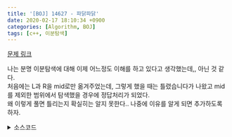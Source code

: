 ```yaml
---
title: '[BOJ] 14627 - 파닭파닭'
date: 2020-02-17 18:10:34 +0900
categories: [Algorithm, BOJ]
tags: [c++, 이분탐색]
---
```


[문제 링크](https://www.acmicpc.net/problem/14627)

나는 분명 이분탐색에 대해 이제 어느정도 이해를 하고 있다고 생각했는데,, 아닌 것 같다.<br>
처음에는 L과 R을 mid로만 옮겨주었는데, 그렇게 했을 때는 틀렸습니다가 나왔고 mid를 제외한 범위에서 탐색했을 경우에 정답처리가 되었다.<br>
왜 이렇게 풀면 틀리는지 확실히는 알지 못한다.. 나중에 이유를 알게 되면 추가하도록 하자.

<details>
  <summary> 소스코드 </summary>
    <div markdown="1">

```c++
#include <iostream>
#include <algorithm>
#include <limits.h>
#define MAX 1000000000
using namespace std;
typedef long long ll;

ll len[1000005];
ll all;

int main(void) {
    int s, c;
    scanf("%d %d", &s, &c);
    for (int i = 0; i < s; i++) {
        scanf("%lld", len + i);
        all += len[i];
    }
    ll L = 1, R = MAX + 1, ans = LLONG_MAX - 1;
    while (L <= R) {
        ll mid = (L + R) / 2, cnt = 0;
        for (ll now : len) {
            cnt += now / mid;
            if (cnt >= c) {
                ans = min(ans, all - mid * c);
                break;
            }
        }
        if (L == mid) {
            cnt = 0;
            for (ll now : len) {
                cnt += now / R;
                if (cnt >= c) {
                    ans = min(ans, all - R * c);
                    break;
                }
            }
            break;
        }
        if (cnt < c) R = mid - 1;
        else L = mid + 1;
    }
    printf("%lld", ans);
    return 0;
}
```